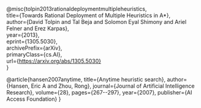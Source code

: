 @misc{tolpin2013rationaldeploymentmultipleheuristics,  
    title={Towards Rational Deployment of Multiple Heuristics in A*},  
    author={David Tolpin and Tal Beja and Solomon Eyal Shimony and Ariel Felner and Erez Karpas},  
    year={2013},  
    eprint={1305.5030},  
    archivePrefix={arXiv},  
    primaryClass={cs.AI},  
    url={https://arxiv.org/abs/1305.5030}  
}

@article{hansen2007anytime,
  title={Anytime heuristic search},
  author={Hansen, Eric A and Zhou, Rong},
  journal={Journal of Artificial Intelligence Research},
  volume={28},
  pages={267--297},
  year={2007},
  publisher={AI Access Foundation}
}

